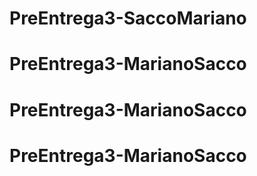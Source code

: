 # PreEntrega3-SaccoMariano
# PreEntrega3-MarianoSacco
# PreEntrega3-MarianoSacco
# PreEntrega3-MarianoSacco
